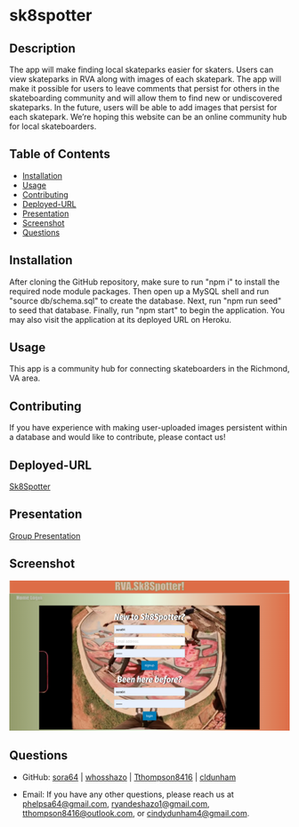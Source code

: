 # sk8spotter

## Description

The app will make finding local skateparks easier for skaters. Users can view skateparks in RVA along with images of each skatepark. The app will make it possible for users to leave comments that persist for others in the skateboarding community and will allow them to find new or undiscovered skateparks. In the future, users will be able to add images that persist for each skatepark. We’re hoping this website can be an online community hub for local skateboarders.

## Table of Contents

- [Installation](#installation)
- [Usage](#usage)
- [Contributing](#contributing)
- [Deployed-URL](#deployed-url)
- [Presentation](#presentation)
- [Screenshot](#screenshot)
- [Questions](#questions)

## Installation

After cloning the GitHub repository, make sure to run "npm i" to install the required node module packages. Then open up a MySQL shell and run "source db/schema.sql" to create the database. Next, run "npm run seed" to seed that database. Finally, run "npm start" to begin the application. You may also visit the application at its deployed URL on Heroku.

## Usage

This app is a community hub for connecting skateboarders in the Richmond, VA area.

## Contributing

If you have experience with making user-uploaded images persistent within a database and would like to contribute, please contact us!

## Deployed-URL

[Sk8Spotter](https://sk8spotter.herokuapp.com/)

## Presentation

[Group Presentation](https://docs.google.com/presentation/d/1uv4scTAi8Oml5EMxTa5S23W4cSyLlXdM1pmaNiIMrzM/edit?usp=sharing)

## Screenshot

![Sk8SpotterScreenshot](./public/images/original_images/Sk8SpotterScreenshot.png)

## Questions

- GitHub: [sora64](https://github.com/sora64/) | [whosshazo](https://github.com/whosshazo) | [Tthompson8416](https://github.com/Tthompson8416) | [cldunham](https://github.com/cldunham)

- Email: If you have any other questions, please reach us at [phelpsa64@gmail.com](mailto:phelpsa64@gmail.com), [ryandeshazo1@gmail.com](mailto:ryandeshazo1@gmail.com), [tthompson8416@outlook.com](mailto:tthompson8416@outlook.com), or [cindydunham4@gmail.com](mailto:cindydunham4@gmail.com).
